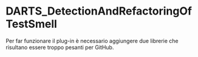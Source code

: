 # DARTS_DetectionAndRefactoringOfTestSmell
Per far funzionare il plug-in è necessario aggiungere due librerie che risultano essere troppo pesanti per GitHub.
